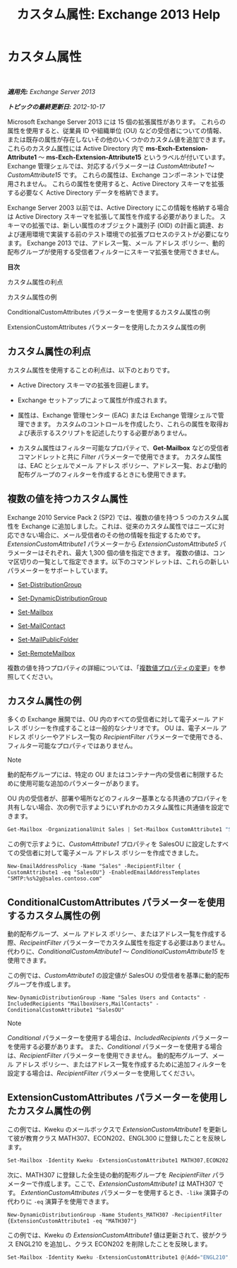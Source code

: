 ﻿---
title: 'カスタム属性: Exchange 2013 Help'
TOCTitle: カスタム属性
ms:assetid: 2b043878-0b34-4563-a9c2-28a9efa7447e
ms:mtpsurl: https://technet.microsoft.com/ja-jp/library/Ee423541(v=EXCHG.150)
ms:contentKeyID: 49895311
ms.date: 04/24/2018
mtps_version: v=EXCHG.150
ms.translationtype: HT
---

# カスタム属性

 

_**適用先:** Exchange Server 2013_

_**トピックの最終更新日:** 2012-10-17_

Microsoft Exchange Server 2013 には 15 個の拡張属性があります。 これらの属性を使用すると、従業員 ID や組織単位 (OU) などの受信者についての情報、または既存の属性が存在しないその他のいくつかのカスタム値を追加できます。 これらのカスタム属性には Active Directory 内で **ms-Exch-Extension-Attribute1** ～ **ms-Exch-Extension-Attribute15** というラベルが付いています。 Exchange 管理シェルでは、対応するパラメーターは *CustomAttribute1* ～ *CustomAttribute15* です。 これらの属性は、Exchange コンポーネントでは使用されません。 これらの属性を使用すると、Active Directory スキーマを拡張する必要なく Active Directory データを格納できます。

Exchange Server 2003 以前では、Active Directory にこの情報を格納する場合は Active Directory スキーマを拡張して属性を作成する必要がありました。 スキーマの拡張では、新しい属性のオブジェクト識別子 (OID) の計画と調達、および運用環境で実装する前のテスト環境での拡張プロセスのテストが必要になります。 Exchange 2013 では、アドレス一覧、メール アドレス ポリシー、動的配布グループが使用する受信者フィルターにスキーマ拡張を使用できません。

**目次**

カスタム属性の利点

カスタム属性の例

ConditionalCustomAttributes パラメーターを使用するカスタム属性の例

ExtensionCustomAttributes パラメーターを使用したカスタム属性の例

## カスタム属性の利点

カスタム属性を使用することの利点は、以下のとおりです。

  - Active Directory スキーマの拡張を回避します。

  - Exchange セットアップによって属性が作成されます。

  - 属性は、Exchange 管理センター (EAC) または Exchange 管理シェルで管理できます。 カスタムのコントロールを作成したり、これらの属性を取得および表示するスクリプトを記述したりする必要がありません。

  - カスタム属性はフィルター可能なプロパティで、**Get-Mailbox** などの受信者コマンドレットと共に *Filter* パラメーターで使用できます。 カスタム属性は、EAC とシェルでメール アドレス ポリシー、アドレス一覧、および動的配布グループのフィルターを作成するときにも使用できます。

## 複数の値を持つカスタム属性

Exchange 2010 Service Pack 2 (SP2) では、複数の値を持つ 5 つのカスタム属性を Exchange に追加しました。これは、従来のカスタム属性ではニーズに対応できない場合に、メール受信者のその他の情報を指定するためです。 *ExtensionCustomAttribute1* パラメーターから *ExtensionCustomAttribute5* パラメーターはそれぞれ、最大 1,300 個の値を指定できます。 複数の値は、コンマ区切りの一覧として指定できます。以下のコマンドレットは、これらの新しいパラメーターをサポートしています。

  - [Set-DistributionGroup](https://technet.microsoft.com/ja-jp/library/bb124955\(v=exchg.150\))

  - [Set-DynamicDistributionGroup](https://technet.microsoft.com/ja-jp/library/bb123796\(v=exchg.150\))

  - [Set-Mailbox](https://technet.microsoft.com/ja-jp/library/bb123981\(v=exchg.150\))

  - [Set-MailContact](https://technet.microsoft.com/ja-jp/library/aa995950\(v=exchg.150\))

  - [Set-MailPublicFolder](https://technet.microsoft.com/ja-jp/library/bb123707\(v=exchg.150\))

  - [Set-RemoteMailbox](https://technet.microsoft.com/ja-jp/library/ff607302\(v=exchg.150\))

複数の値を持つプロパティの詳細については、「[複数値プロパティの変更](modifying-multivalued-properties-exchange-2013-help.md)」を参照してください。

## カスタム属性の例

多くの Exchange 展開では、OU 内のすべての受信者に対して電子メール アドレス ポリシーを作成することは一般的なシナリオです。 OU は、電子メール アドレス ポリシーやアドレス一覧の *RecipientFilter* パラメーターで使用できる、フィルター可能なプロパティではありません。


> [!NOTE]
> 動的配布グループには、特定の OU またはコンテナー内の受信者に制限するために使用可能な追加のパラメーターがあります。



OU 内の受信者が、部署や場所などのフィルター基準となる共通のプロパティを共有しない場合、次の例で示すようにいずれかのカスタム属性に共通値を設定できます。

```powershell
Get-Mailbox -OrganizationalUnit Sales | Set-Mailbox CustomAttribute1 "SalesOU"
```

この例で示すように、*CustomAttribute1* プロパティを SalesOU に設定したすべての受信者に対して電子メール アドレス ポリシーを作成できました。

    New-EmailAddressPolicy -Name "Sales" -RecipientFilter { CustomAttribute1 -eq "SalesOU"} -EnabledEmailAddressTemplates "SMTP:%s%2g@sales.contoso.com"

## ConditionalCustomAttributes パラメーターを使用するカスタム属性の例

動的配布グループ、メール アドレス ポリシー、またはアドレス一覧を作成する際、*RecipeintFilter* パラメーターでカスタム属性を指定する必要はありません。 代わりに、*ConditionalCustomAttribute1* ～ *ConditionalCustomAttribute15* を使用できます。

この例では、*CustomAttribute1* の設定値が SalesOU の受信者を基準に動的配布グループを作成します。

    New-DynamicDistributionGroup -Name "Sales Users and Contacts" -IncludedRecipients "MailboxUsers,MailContacts" -ConditionalCustomAttribute1 "SalesOU"


> [!NOTE]
> <EM>Conditional</EM> パラメーターを使用する場合は、<EM>IncludedRecipients</EM> パラメーターを使用する必要があります。 また、<EM>Conditional</EM> パラメーターを使用する場合は、<EM>RecipientFilter</EM> パラメーターを使用できません。 動的配布グループ、メール アドレス ポリシー、またはアドレス一覧を作成するために追加フィルターを設定する場合は、<EM>RecipientFilter</EM> パラメーターを使用してください。



## ExtensionCustomAttributes パラメーターを使用したカスタム属性の例

この例では、Kweku のメールボックスで *ExtensionCustomAttribute1* を更新して彼が教育クラス MATH307、ECON202、ENGL300 に登録したことを反映します。

```powershell
Set-Mailbox -Identity Kweku -ExtensionCustomAttribute1 MATH307,ECON202,ENGL300
```

次に、MATH307 に登録した全生徒の動的配布グループを *RecipientFilter* パラメーターで作成します。ここで、*ExtensionCustomAttribute1* は MATH307 です。 *ExtentionCustomAttributes* パラメーターを使用するとき、`-like` 演算子の代わりに `-eq` 演算子を使用できます。

    New-DynamicDistributionGroup -Name Students_MATH307 -RecipientFilter {ExtensionCustomAttribute1 -eq "MATH307"}

この例では、Kweku の *ExtensionCustomAttribute1* 値は更新されて、彼がクラス ENGL210 を追加し、クラス ECON202 を削除したことを反映します。

```powershell
Set-Mailbox -Identity Kweku -ExtensionCustomAttribute1 @{Add="ENGL210"; Remove="ECON202"}
```


